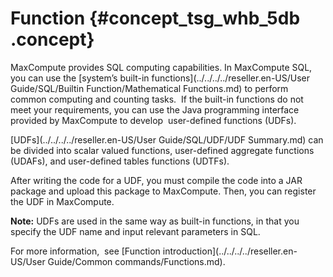 # Function {#concept_tsg_whb_5db .concept}

MaxCompute provides SQL computing capabilities. In MaxCompute SQL, you can use the [system’s built-in functions](../../../../reseller.en-US/User Guide/SQL/Builtin Function/Mathematical Functions.md) to perform common computing and counting tasks.  If the built-in functions do not meet your requirements, you can use the Java programming interface provided by MaxCompute to develop  user-defined functions \(UDFs\).

[UDFs](../../../../reseller.en-US/User Guide/SQL/UDF/UDF Summary.md) can be divided into scalar valued functions, user-defined aggregate functions \(UDAFs\), and user-defined tables functions \(UDTFs\). 

After writing the code for a UDF, you must compile the code into a JAR package and upload this package to MaxCompute. Then, you can register the UDF in MaxCompute.

**Note:** UDFs are used in the same way as built-in functions, in that you specify the UDF name and input relevant parameters in SQL.

For more information,  see [Function introduction](../../../../reseller.en-US/User Guide/Common commands/Functions.md).


